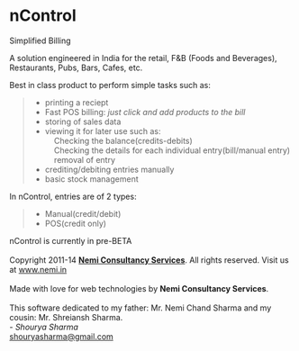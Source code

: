 nControl
========

Simplified Billing

A solution engineered in India for the retail, F&B (Foods and Beverages), Restaurants, Pubs, Bars, Cafes, etc.

Best in class product to perform simple tasks such as:
  <blockquote>
  <ul>
    <li>printing a reciept</li>
    <li>Fast POS billing: <i>just click and add products to the bill</i>
    <li>storing of sales data</li> 
    <li>viewing it for later use such as:</li>
    &nbsp;&nbsp;&nbsp;&nbsp;Checking the balance(credits-debits)<br>
    &nbsp;&nbsp;&nbsp;&nbsp;Checking the details for each individual entry(bill/manual entry)<br>
    &nbsp;&nbsp;&nbsp;&nbsp;removal of entry
    <li>crediting/debiting entries manually</li>
    <li>basic stock management</li>
  </ul>
  </blockquote>
  
In nControl, entries are of 2 types:
<blockquote>
<ul>
    <li>Manual(credit/debit)</li>
    <li>POS(credit only)</li>
</ul>
</blockquote>
  
nControl is currently in pre-BETA<br><br>Copyright 2011-14 <b><a href="http://www.nemi.in/">Nemi Consultancy Services</a></b>. All rights reserved. Visit us at www.nemi.in<br><br>Made with love for web technologies by <b>Nemi Consultancy Services</b>.<br><br>This software dedicated to my father: Mr. Nemi Chand Sharma and my cousin: Mr. Shreiansh Sharma.<br> - <i>Shourya Sharma</i><br>shouryasharma@gmail.com</div>
